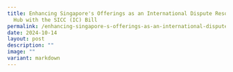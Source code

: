 ```yaml
---
title: Enhancing Singapore's Offerings as an International Dispute Resolution
  Hub with the SICC (IC) Bill
permalink: /enhancing-singapore-s-offerings-as-an-international-dispute-resolution-hub-with-the-sicc-ic-bill/
date: 2024-10-14
layout: post
description: ""
image: ""
variant: markdown
---
```

